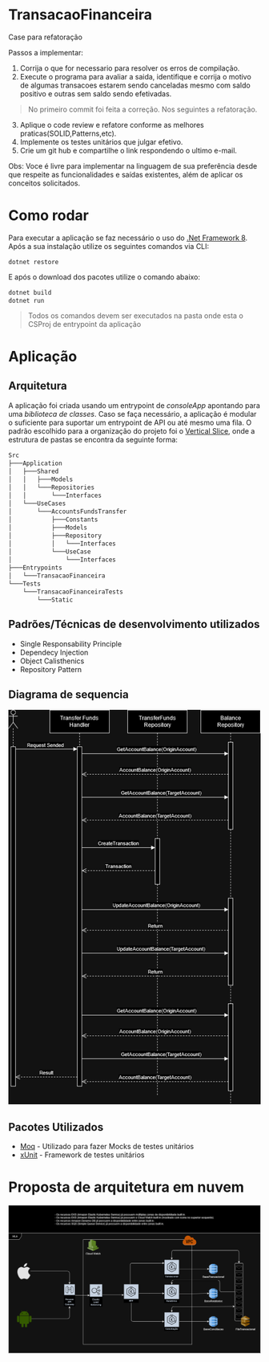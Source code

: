 # TransacaoFinanceira
Case para refatoração

Passos a implementar:
1. Corrija o que for necessario para resolver os erros de compilação.
2. Execute o programa para avaliar a saida, identifique e corrija o motivo de algumas transacoes estarem sendo canceladas mesmo com saldo positivo e outras sem saldo sendo efetivadas.
> No primeiro commit foi feita a correção. Nos seguintes a refatoração.
3. Aplique o code review e refatore conforme as melhores praticas(SOLID,Patterns,etc).
4. Implemente os testes unitários que julgar efetivo.
5. Crie um git hub e compartilhe o link respondendo o ultimo e-mail.

Obs: Voce é livre para implementar na linguagem de sua preferência desde que respeite as funcionalidades e saídas existentes, além de aplicar os conceitos solicitados.

# Como rodar

Para executar a aplicação se faz necessário o uso do [.Net Framework 8](https://dotnet.microsoft.com/pt-br/download/dotnet/8.0). Após a sua instalação utilize os seguintes comandos via CLI:

```
dotnet restore
```

E após o download dos pacotes utilize o comando abaixo:

```
dotnet build
dotnet run
```

> Todos os comandos devem ser executados na pasta onde esta o CSProj de entrypoint da aplicação

# Aplicação
## Arquitetura

A aplicação foi criada usando um entrypoint de *consoleApp* apontando para uma *biblioteca de classes*. Caso se faça necessário, a aplicação é modular o suficiente
para suportar um entrypoint de API ou até mesmo uma fila. O padrão escolhido para a organização do projeto foi o [Vertical Slice](https://en.wikipedia.org/wiki/Vertical_slice), 
onde a estrutura de pastas se encontra da seguinte forma:

```
Src
├───Application
│   ├───Shared
│   │   ├───Models
│   │   └───Repositories
│   │       └───Interfaces
│   └───UseCases
│       └───AccountsFundsTransfer
│           ├───Constants
│           ├───Models
│           ├───Repository
│           │   └───Interfaces
│           └───UseCase
│               └───Interfaces
├───Entrypoints
│   └───TransacaoFinanceira
└───Tests
    └───TransacaoFinanceiraTests
        └───Static
```

## Padrões/Técnicas de desenvolvimento utilizados

- Single Responsability Principle
- Dependecy Injection
- Object Calisthenics
- Repository Pattern

## Diagrama de sequencia

![sequence_diagram.png](./Doc/sequence_diagram.png)

## Pacotes Utilizados

- [Moq](https://www.nuget.org/packages/Moq/) - Utilizado para fazer Mocks de testes unitários
- [xUnit](https://www.nuget.org/packages/xunit) - Framework de testes unitários

# Proposta de arquitetura em nuvem

![arquitetura.png](./Doc/Arquitetura-Pix.drawio.png)